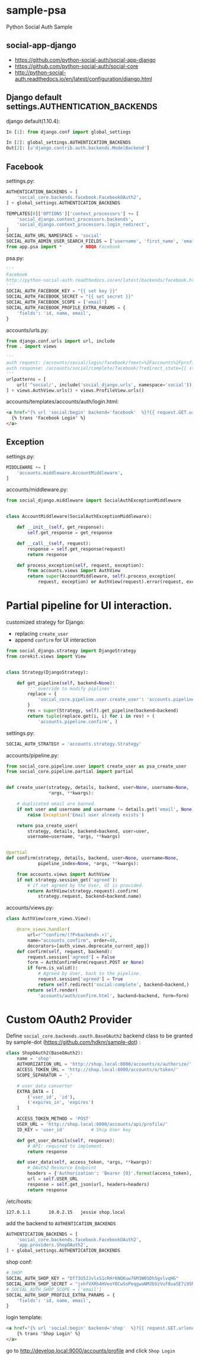 # sample-psa

Python Social Auth Sample

## social-app-django

- https://github.com/python-social-auth/social-app-django
- https://github.com/python-social-auth/social-core
- http://python-social-auth.readthedocs.io/en/latest/configuration/django.html



## Django default settings.AUTHENTICATION_BACKENDS

django default(1.10.4):

~~~py
In [1]: from django.conf import global_settings

In [2]: global_settings.AUTHENTICATION_BACKENDS
Out[2]: [u'django.contrib.auth.backends.ModelBackend']
~~~


## Facebook

settings.py:

~~~py
AUTHENTICATION_BACKENDS = [
    'social_core.backends.facebook.FacebookOAuth2',
] + global_settings.AUTHENTICATION_BACKENDS

TEMPLATES[0]['OPTIONS']['context_processors'] += [
    'social_django.context_processors.backends',
    'social_django.context_processors.login_redirect',
]
SOCIAL_AUTH_URL_NAMESPACE = 'social'
SOCIAL_AUTH_ADMIN_USER_SEARCH_FIELDS = ['username', 'first_name', 'email']
from app.psa import *       # NOQA Facebook
~~~

psa.py:

~~~py
'''
Facebook
http://python-social-auth.readthedocs.io/en/latest/backends/facebook.html#oauth2
'''
SOCIAL_AUTH_FACEBOOK_KEY = "{{ set key }}"
SOCIAL_AUTH_FACEBOOK_SECRET = "{{ set secret }}"
SOCIAL_AUTH_FACEBOOK_SCOPE = ['email']
SOCIAL_AUTH_FACEBOOK_PROFILE_EXTRA_PARAMS = {
    'fields': 'id, name, email',
}
~~~

accounts/urls.py:

~~~py
from django.conf.urls import url, include
from . import views

'''
auth request: /accounts/social/login/facebook/?next=%2Faccounts%2Fprofile
auth response: /accounts/social/complete/facebook/?redirect_state={{ state }}&code={{ oauth code}}&state={{ oauth state }}
'''
urlpatterns = [
    url('^social/', include('social_django.urls', namespace='social')),
] + views.AuthView.urls() + views.ProfileView.urls()
~~~

accounts/templates/accounts/auth/login.html:

~~~html
<a href="{% url 'social:begin' backend='facebook'  %}?{{ request.GET.urlencode }}">
  {% trans 'Facebook Login' %}
</a>
~~~

## Exception

settings.py:

~~~py
MIDDLEWARE += [
    'accounts.middleware.AccountMiddleware',
]
~~~

accounts/middleware.py:

~~~py
from social_django.middleware import SocialAuthExceptionMiddleware


class AccountMiddleware(SocialAuthExceptionMiddleware):

    def __init__(self, get_response):
        self.get_response = get_response

    def __call__(self, request):
        response = self.get_response(request)
        return response

    def process_exception(self, request, exception):
        from accounts.views import AuthView
        return super(AccountMiddleware, self).process_exception(
            request, exception) or AuthView(request).error(request, exception)
~~~

# Partial pipeline for UI interaction.

customized strategy for Django:

- replacing `create_user`
- append `confirm` for UI interaction

~~~py
from social_django.strategy import DjangoStrategy
from corekit.views import View


class Strategy(DjangoStrategy):

    def get_pipeline(self, backend=None):
        ''' override to modify piplines'''
        replace = {
            'social_core.pipeline.user.create_user': 'accounts.pipeline.create_user',   # NOQA
        }
        res = super(Strategy, self).get_pipeline(backend=backend)
        return tuple(replace.get(i, i) for i in res) + (
            'accounts.pipeline.confirm', )
~~~

settings.py:

~~~py
SOCIAL_AUTH_STRATEGY = 'accounts.strategy.Strategy'
~~~

accounts/pipeline.py:

~~~py
from social_core.pipeline.user import create_user as psa_create_user
from social_core.pipeline.partial import partial


def create_user(strategy, details, backend, user=None, username=None,
                *args, **kwargs):

    # duplicated email are banned.
    if not user and username and username != details.get('email', None):
        raise Exception('Email user already exists')

    return psa_create_user(
        strategy, details, backend=backend, user=user,
        username=username, *args, **kwargs)


@partial
def confirm(strategy, details, backend, user=None, username=None,
            pipeline_index=None, *args, **kwargs):

    from accounts.views import AuthView
    if not strategy.session_get('agreed'):
        # if not agreed by the User, UI is provided.
        return AuthView(strategy.request).confirm(
            strategy.request, backend=backend.name)
~~~            

accounts/views.py:

~~~py
class AuthView(core_views.View):

    @core_views.handler(
        url=r'^confirm/(?P<backend>.+)',
        name="accounts_confirm", order=40,
        decorators=[auth_views.deprecate_current_app])
    def confirm(self, request, backend):
        request.session['agreed'] = False
        form = AuthConfirmForm(request.POST or None)
        if form.is_valid():
            # Agreed by User, back to the pipeline.
            request.session['agreed'] = True
            return self.redirect('social:complete', backend=backend,)
        return self.render(
            'accounts/auth/confirm.html', backend=backend, form=form)
~~~            

# Custom OAuth2 Provider

Define `social_core.backends.oauth.BaseOAuth2` backend class to be granted by sample-dot
(https://github.com/hdknr/sample-dot) :

~~~py
class ShopOAuth2(BaseOAuth2):
    name = 'shop'
    AUTHORIZATION_URL = 'http://shop.local:8000/accounts/o/authorize/'
    ACCESS_TOKEN_URL = 'http://shop.local:8000/accounts/o/token/'
    SCOPE_SEPARATOR = ','

    # user_data converter
    EXTRA_DATA = [
        ('user_id', 'id'),
        ('expires_in', 'expires')
    ]

    ACCESS_TOKEN_METHOD = 'POST'
    USER_URL = 'http://shop.local:8000/accounts/api/profile/'
    ID_KEY = 'user_id'          # Ship User key

    def get_user_details(self, response):
        # API: required to implement.
        return response

    def user_data(self, access_token, *args, **kwargs):
        # OAuth2 Resource Endpoint
        headers = {'Authorization': 'Bearer {0}'.format(access_token), }
        url = self.USER_URL
        response = self.get_json(url, headers=headers)
        return response

~~~

/etc/hosts:

    127.0.1.1       10.0.2.15   jessie shop.local


add the backend to `AUTHENTICATION_BACKENDS`

~~~py
AUTHENTICATION_BACKENDS = [
    'social_core.backends.facebook.FacebookOAuth2',
    'app.providers.ShopOAuth2',
] + global_settings.AUTHENTICATION_BACKENDS
~~~

shop conf:

~~~py
# SHOP
SOCIAL_AUTH_SHOP_KEY = "Df73U5JJvlxS1cRHr6NQKuw76M3W0SDh5gvlvqHG"
SOCIAL_AUTH_SHOP_SECRET = "jxhfVXRb4HVeoY0CwSoPeqgwaNMJbVzVuf8uaSE7i95Np2ofXPifElid5aG55UbqdONUqX9Qef7dNRbZAKuQmriryubzIpM9UmZbTOSNIQOHMGDOu9F1guwWNgK9PYhf"  # NOQA
# SOCIAL_AUTH_SHOP_SCOPE = ['email']
SOCIAL_AUTH_SHOP_PROFILE_EXTRA_PARAMS = {
    'fields': 'id, name, email',
}
~~~

login template:

~~~html
<a href="{% url 'social:begin' backend='shop'  %}?{{ request.GET.urlencode }}">
    {% trans 'Shop Login' %} 
</a>
~~~

go to http://develop.local:9000/accounts/profile and click `Shop Login`
